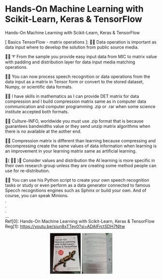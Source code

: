 # Hands-On Machine Learning with Scikit-Learn, Keras & TensorFlow
Hands-On Machine Learning with Scikit-Learn, Keras & TensorFlow

[ Basics TensorFlow - matrix operations ]: 🧸💬 Data operation is important as data input where to develop the solution from public source media. </br>

🐑💬 ➰  From the sample you provide easy input data from MIC to matrix value with padding and distribution layer for data input media matching operations. </br>

🐐💬 You can now process speech recognition or data operations from the data input as a matrix in Tensor form or convert to the stored dataset, Numpy, or scientific data formats. </br>

🤠💬 I have skills in mathematics as I can provide DET matrix for data compression and I build compression matrix same as in computer data communication and computer programming .zip or .rar when some science institute accepted both formats. </br>

🐯💬 Culture-INFO, worldwide you must use .zip format that is because guarantees bandwidths value or they send unzip matrix algorithms when there is no available at the aother end. </br>

🦤💬 Compression matrix is different than learning because compressing and decompressing create the same values of data information when learning is an improvement in your learning matrix same as artificial learning. </br>

💃( 👩‍🏫 )💬 Consider values and distribution the AI learning is more specific in their own research group unless they are creating some method people can use for re-distribution. </br>

🦁💬 You can use his Python script to create your own speech recognition tasks or study or even perform as a data generator connected to famous Specch recognitions engines such as Sphinx or build your own. And of course, you can speak Minions. </br>
. </br>
. </br>
. </br>
... </br>
Ref[0]: Hands-On Machine Learning with Scikit-Learn, Keras & TensorFlow </br>
Reg[1]: https://youtu.be/siun8xTTey0?si=ADAIFrctSDH7Nltw </br>

<p align="center" width="100%">
    <img width="20%" src="https://github.com/jkaewprateep/Reading-notes/blob/main/0116.jpg"> 
    <img width="20%" src="https://github.com/jkaewprateep/Reading-notes/blob/main/0117.jpg"> 
</p>
